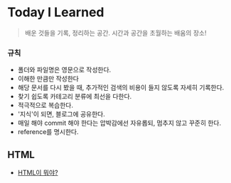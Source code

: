 # Today I Learned

> 배운 것들을 기록, 정리하는 공간. 시간과 공간을 초월하는 배움의 장소!

### 규칙

- 폴더와 파일명은 영문으로 작성한다.
- 이해한 만큼만 작성한다
- 해당 문서를 다시 봤을 때, 추가적인 검색의 비용이 들지 않도록 자세히 기록한다.
- 찾기 쉽도록 카테고리 분류에 최선을 다한다.
- 적극적으로 복습한다.
- '지식'이 되면, 블로그에 공유한다.
- 매일 해야 commit 해야 한다는 압박감에선 자유롭되, 멈추지 않고 꾸준히 한다.
- reference를 명시한다.

## HTML

- [HTML이 뭐야?](https://github.com/zuniscool/TIL/blob/main/HTML/What-is-HTML.md)
